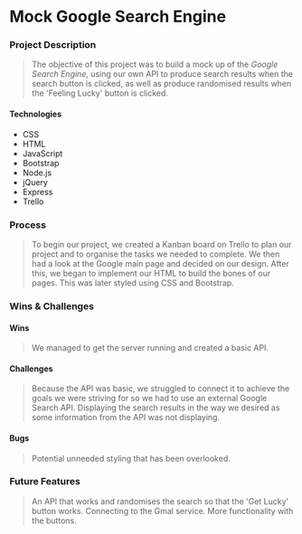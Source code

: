 # Mock Google Search Engine 

### Project Description
> The objective of this project was to build a mock up of the _Google Search Engine_, using our own API to produce search results when the search button is clicked, as well as produce randomised results when the 'Feeling Lucky' button is clicked.


#### Technologies
* CSS 
* HTML 
* JavaScript
* Bootstrap
* Node.js
* jQuery
* Express
* Trello

### Process
> To begin our project, we created a Kanban board on Trello to plan our project and to organise the tasks we needed to complete.
> We then had a look at the Google main page and decided on our design. After this, we began to implement our HTML to build the bones of our pages. This was later styled using CSS and Bootstrap. 

### Wins & Challenges

#### Wins
> We managed to get the server running and created a basic API.

#### Challenges
> Because the API was basic, we struggled to connect it to achieve the goals we were striving for so we had to use an external Google Search API.
> Displaying the search results in the way we desired as some information from the API was not displaying.
> 

#### Bugs
> Potential unneeded styling that has been overlooked.

### Future Features
> An API that works and randomises the search so that the 'Get Lucky' button works.
> Connecting to the Gmal service.
> More functionality with the buttons. 
